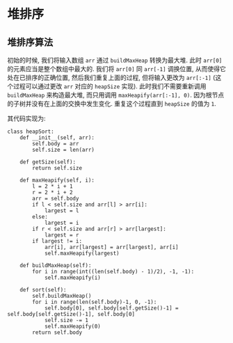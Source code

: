 # 堆排序

## 堆排序算法

初始的时候, 我们将输入数组 `arr` 通过 `buildMaxHeap` 转换为最大堆. 此时 `arr[0]` 的元素应当是整个数组中最大的. 我们将 `arr[0]` 同 `arr[-1]` 调换位置, 从而使得它处在已排序的正确位置, 然后我们重复上面的过程, 但将输入更改为 `arr[:-1]` (这个过程可以通过更改 `arr` 对应的 `heapSize` 实现). 此时我们不需要重新调用 `buildMaxHeap` 来构造最大堆, 而只用调用 `maxHeapify(arr[:-1], 0)`. 因为根节点的子树并没有在上面的交换中发生变化. 重复这个过程直到 `heapSize` 的值为 `1`. 

其代码实现为:

```python{.line-numbers}
class heapSort:
    def __init__(self, arr):
        self.body = arr
        self.size = len(arr)

    def getSize(self):
        return self.size
    
    def maxHeapify(self, i):
        l = 2 * i + 1
        r = 2 * i + 2
        arr = self.body
        if l < self.size and arr[l] > arr[i]:
            largest = l
        else:
            largest = i
        if r < self.size and arr[r] > arr[largest]:
            largest = r
        if largest != i:
            arr[i], arr[largest] = arr[largest], arr[i]
            self.maxHeapify(largest)

    def buildMaxHeap(self):
        for i in range(int((len(self.body) - 1)/2), -1, -1):
            self.maxHeapify(i)
    
    def sort(self):
        self.buildMaxHeap()
        for i in range(len(self.body)-1, 0, -1):
            self.body[0], self.body[self.getSize()-1] = self.body[self.getSize()-1], self.body[0]
            self.size -= 1
            self.maxHeapify(0)
        return self.body
```